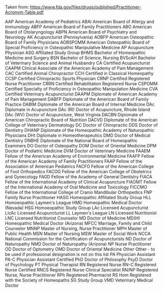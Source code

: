 
Taken from: https://www.fda.gov/files/drugs/published/Practitioner-Acronym-Table.pdf


AAP American Academy of Pediatrics
ABAI American Board of Allergy and Immunology
ABFP American Board of Family Practitioners
ABO American Board of Otolaryngology
ABPN American Board of Psychiatry and Neurology
AK Acupuncturist (Pennsylvania)
AOBFP American Osteopathic Board of Family Physicians
AOBSPOMM
American Osteopathic Board of Special Proficiency in Osteopathic Manipulative
Medicine
AP Acupuncture Physician
ASG Affiliated Study Group
BHMS Bachelor of Homeopathic Medicine and Surgery
BSN Bachelor of Science, Nursing
BVScAH Bachelor of Veterinary Science and Animal Husbandry
CA Certified Acupuncturist
CAAPM Clinical Associate of the American Academy of Pain Management
CAC Certified Animal Chiropractor
CCH Certified in Classical Homeopathy
CCSP Certified Chiropractic Sports Physician
CRNP Certified Registered Nurse Practitioner
CRRN Certified Rehabilitation Registered Nurse
CSPOMM Certified Specialty of Proficiency in Osteopathic Manipulation Medicine
CVA Certified Veterinary Acupuncturist
DAAPM Diplomate of American Academy of Pain Management
DABFP Diplomate of the American Board of Family Practice
DABIM Diplomate of the American Board of Internal Medicine
DAc Diplomate in Acupuncture
DAc (RI) Doctor of Acupuncture, Rhode Island
DAc (WV) Doctor of Acupuncture, West Virginia
DACBN Diplomate of American Chiropractic Board of Nutrition
DACVD Diplomate of the American College of Veterinary Dermatology
DC Doctor of Chiropractic
DDS Doctor of Dentistry
DHANP Diplomate of the Homeopathic Academy of Naturopathic Physicians
DHt Diplomate in Homeotherapeutics
DMD Doctor of Medical Dentistry
DNBHE Diplomate of the National Board of Homeopathic Examiners
DO Doctor of Osteopathy
DOM Doctor of Oriental Medicine
DPM Doctor of Podiatric Medicine
DVM Doctor of Veterinary Medicine
FAAEM Fellow of the American Academy of Environmental Medicine
FAAFP Fellow of the American Academy of Family Practitioners
FAAP Fellow of the Association of American Pediatrics
FACFO Fellow of the American College of Foot Orthopedics
FACOG Fellow of the American College of Obstetrics and Gynecology
FAGD Fellow of the Academy of General Dentistry
FIACA Fellow of the International Academy of Clinical Acupuncture
FIAOMT Fellow of the International Academy of Oral Medicine and Toxicology
FICCMO Fellow of the International College of Cranio Mandibular Orthopedics
FNP Family Nurse Practitioner
HASG Homeopathic Affiliated Study Group
HLL Homoeopathic Laymen's League
HMD Homeopathic Medical Doctor (Nevada)
HSG Homoeopathic Study Group
LAc Licensed Acupuncturist
LicAc Licensed Acupuncturist
LL Laymen's League
LN Licensed Nutritionist
LNC Licensed Nutritionist Counselor
MD Doctor of Medicine
MD(H) Homeopathic Medical Doctor (Arizona)
MFCC Marriage, Family and Child Counselor
MNNP Master of Nursing, Nurse Practitioner
MPH Master of Public Health
MSN Master of Nursing
MSW Master of Social Work
NCCA National Commission for the Certification of Acupuncturists
ND Doctor of Naturopathy
NMD Doctor of Naturopathy (Arizona)
NP Nurse Practitioner
OD Doctor of Optometry
OMD Doctor of Oriental Medicine
Other Other - to be used if professional designation is not on this list
PA Physician Assistant
PA-C Physician Assistant Certified
PhD Doctor of Philosophy
PsyD Doctor of Psychology
PT Physical Therapist
RN Registered Nurse
RN-C Registered Nurse Certified
RNCS Registered Nurse Clinical Specialist
RN/NP Registered Nurse, Nurse Practitioner
RPh Registered Pharmacist
RS Hom Registered with the Society of Homeopaths
SG Study Group
VMD Veterinary Medical Doctor